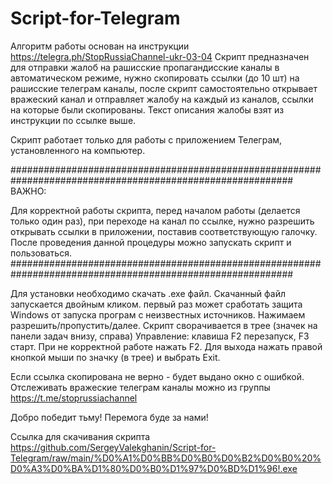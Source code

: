 # Script-for-Telegram
Алгоритм работы основан на инструкции https://telegra.ph/StopRussiaChannel-ukr-03-04
Скрипт предназначен для отправки жалоб на рашисские пропагандисские каналы в автоматическом режиме, нужно скопировать ссылки (до 10 шт) на рашисские телеграм каналы, после скрипт самостоятельно открывает вражеский канал и отправляет жалобу на каждый из каналов, ссылки на которые были скопированы. Текст описания жалобы взят из инструкции по ссылке выше.

Скрипт работает только для работы с приложением Телеграм, установленного на компьютер.


###########################################################################################################
ВАЖНО:

Для корректной работы  скрипта, перед началом работы  (делается только один раз), при переходе на канал по ссылке, нужно разрешить открывать ссылки в приложении, поставив соответствующую галочку. После проведения данной процедуры можно запускать скрипт и пользоваться.  
###########################################################################################################

Для установки необходимо  скачать .exe файл.  Скачанный файл запускается двойным кликом. первый раз может сработать защита Windows от запуска програм с неизвестных источников. Нажимаем разрешить/пропустить/далее. Скрипт сворачивается в трее (значек на панели задач внизу, справа) 
Управление: клавиша F2 перезапуск, F3 старт. При не корректной работе нажать F2. Для выхода нажать правой кнопкой мыши по значку (в трее) и выбрать Exit.  

Если ссылка скопирована не верно - будет выдано окно с ошибкой. 
Отслеживать вражеские телеграм каналы можно из группы https://t.me/stoprussiachannel

Добро победит тьму! Перемога буде за нами! 

Ссылка для скачивания скрипта  https://github.com/SergeyValekghanin/Script-for-Telegram/raw/main/%D0%A1%D0%BB%D0%B0%D0%B2%D0%B0%20%D0%A3%D0%BA%D1%80%D0%B0%D1%97%D0%BD%D1%96!.exe
